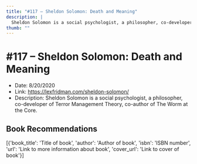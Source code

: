 ```yaml
---
title: "#117 – Sheldon Solomon: Death and Meaning"
description: |
  Sheldon Solomon is a social psychologist, a philosopher, co-developer of Terror Management Theory, co-author of The Worm at the Core."
thumb: ""
---
```


# #117 – Sheldon Solomon: Death and Meaning

  - Date: 8/20/2020
  - Link: https://lexfridman.com/sheldon-solomon/
  - Description: Sheldon Solomon is a social psychologist, a philosopher, co-developer of Terror Management Theory, co-author of The Worm at the Core.

## Book Recommendations

[{'book_title': 'Title of book', 'author': 'Author of book', 'isbn': 'ISBN number', 'url': 'Link to more information about book', 'cover_url': 'Link to cover of book'}]